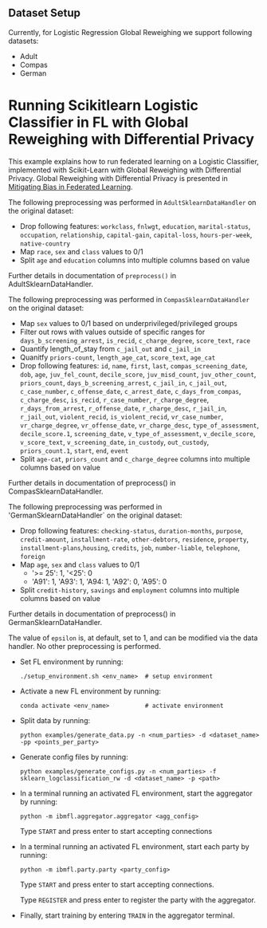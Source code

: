 ## Dataset Setup

Currently, for Logistic Regression Global Reweighing we support following datasets:

* Adult
* Compas
* German

# Running Scikitlearn Logistic Classifier in FL with Global Reweighing with Differential Privacy

This example explains how to run federated learning on a Logistic Classifier, implemented with Scikit-Learn with Global Reweighing with Differential Privacy. Global Reweighing with Differential Privacy is presented in [Mitigating Bias in Federated Learning](https://arxiv.org/abs/2012.02447).

The following preprocessing was performed in `AdultSklearnDataHandler` on the original dataset:
  * Drop following features: `workclass`, `fnlwgt`, `education`, `marital-status`, `occupation`, `relationship`, `capital-gain`, `capital-loss`, `hours-per-week`, `native-country`
  * Map `race`, `sex` and `class` values to 0/1
  * Split `age` and `education` columns into multiple columns based on value

  Further details in documentation of `preprocess()` in AdultSklearnDataHandler.

The following preprocessing was performed in `CompasSklearnDataHandler` on the original dataset:
  * Map `sex` values to 0/1 based on underprivileged/privileged groups
  * Filter out rows with values outside of specific ranges for `days_b_screening_arrest`, `is_recid`, `c_charge_degree`, `score_text`, `race`
  * Quantify length_of_stay from `c_jail_out` and `c_jail_in`
  * Quanitfy `priors-count`, `length_age_cat`, `score_text`, `age_cat`
  * Drop following features: `id`, `name`, `first`, `last`, `compas_screening_date`, `dob`, `age`, `juv_fel_count`, `decile_score`, `juv_misd_count`,
        `juv_other_count`, `priors_count`, `days_b_screening_arrest`, `c_jail_in`, `c_jail_out`, `c_case_number`, `c_offense_date`, `c_arrest_date`,
        `c_days_from_compas`, `c_charge_desc`, `is_recid`, `r_case_number`, `r_charge_degree`, `r_days_from_arrest`, `r_offense_date`, `r_charge_desc`,
        `r_jail_in`, `r_jail_out`, `violent_recid`, `is_violent_recid`, `vr_case_number`, `vr_charge_degree`, `vr_offense_date`, `vr_charge_desc`,
        `type_of_assessment`, `decile_score.1`, `screening_date`, `v_type_of_assessment`, `v_decile_score`, `v_score_text`, `v_screening_date`, `in_custody`,
        `out_custody`, `priors_count.1`, `start`, `end`, `event`
  * Split `age-cat`, `priors_count` and `c_charge_degree` columns into multiple columns based on value

  Further details in documentation of preprocess() in CompasSklearnDataHandler.

The following preprocessing was performed in 'GermanSklearnDataHandler` on the original dataset:
  * Drop following features: `checking-status`, `duration-months`, `purpose`, `credit-amount`, `installment-rate`, `other-debtors`, `residence`, `property`, `installment-plans`,`housing`, `credits`, `job`, `number-liable`, `telephone`, `foreign`
  * Map `age`, `sex` and `class` values to 0/1
    * '>= 25': 1, '<25': 0
    * 'A91': 1, 'A93': 1, 'A94: 1, 'A92': 0, 'A95': 0
  * Split `credit-history`, `savings` and `employment` columns into multiple columns based on value

  Further details in documentation of preprocess() in GermanSklearnDataHandler.

The value of `epsilon` is, at default, set to 1, and can be modified via the data handler.  No other preprocessing is performed.

- Set FL environment by running:

    ```
    ./setup_environment.sh <env_name>  # setup environment
    ```
- Activate a new FL environment by running:

    ```
    conda activate <env_name>          # activate environment
    ```
- Split data by running:

    ```
    python examples/generate_data.py -n <num_parties> -d <dataset_name> -pp <points_per_party>
    ```
- Generate config files by running:
    ```
    python examples/generate_configs.py -n <num_parties> -f sklearn_logclassification_rw -d <dataset_name> -p <path>
    ```
- In a terminal running an activated FL environment, start the aggregator by running:
    ```
    python -m ibmfl.aggregator.aggregator <agg_config>
    ```
    Type `START` and press enter to start accepting connections
- In a terminal running an activated FL environment, start each party by running:
    ```
    python -m ibmfl.party.party <party_config>
    ```
    Type `START` and press enter to start accepting connections.

    Type  `REGISTER` and press enter to register the party with the aggregator.
- Finally, start training by entering `TRAIN` in the aggregator terminal.